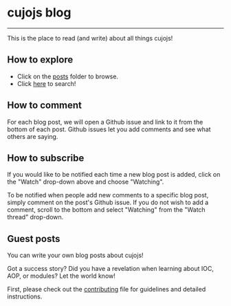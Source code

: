 # cujojs blog

---

This is the place to read (and write) about all things cujojs!

## How to explore

* Click on the [posts](posts) folder to browse.
* Click [here](https://github.com/search?q=repo%3Aunscriptable%2Fblog+posts/&ref=searchresults) to search!

## How to comment

For each blog post, we will open a Github issue and link to it from the bottom of each post.  Github issues let you add comments and see what others are saying.

## How to subscribe

If you would like to be notified each time a new blog post is added, click on the "Watch" drop-down above and choose "Watching".  

To be notified when people add new comments to a specific blog post, simply comment on the post's Github issue.  If you do not wish to add a comment, scroll to the bottom and select "Watching" from the "Watch thread" drop-down.

## Guest posts

You can write your own blog posts about cujojs!

Got a success story?  Did you have a revelation when learning about IOC, AOP, or modules?  Let the world know!

First, please check out the [contributing](contributing.md) file for guidelines and detailed instructions.
